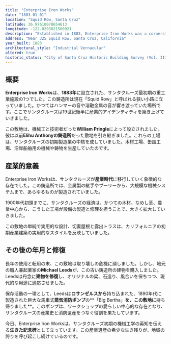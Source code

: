```yaml
---
title: "Enterprise Iron Works"
date: "1883-01-01"
location: "Squid Row, Santa Cruz"
latitude: 36.97610078654613
longitude: -122.0293021500921
description: "Established in 1883, Enterprise Iron Works was a cornerstone of Santa Cruz industry. The foundry produced essential metalwork for local mills, canneries, and maritime industries and later became a landmark restored by Michael Leeds."
address: "Near 325 Squid Row, Santa Cruz, California"
year_built: 1883
architectural_style: "Industrial Vernacular"
altered: true
historic_status: "City of Santa Cruz Historic Building Survey (Vol. III, APN 005-152-06)"
---
```


## 概要

**Enterprise Iron Works**は、**1883年**に設立された、サンタクルーズ最初期の重工業施設の1つでした。この鋳造所は現在「Squid Row」と呼ばれる狭い小路に立っていました。かつてはハンマーの音や溶融金属の音が響き渡っていた場所です。ここでサンタクルーズは19世紀後半に産業的アイデンティティを築き上げていきました。

この敷地は、機械工と技術者だった**William Pringle**によって設立されました。彼は以前**Elihu Anthonyの鋳造所**だった敷地を引き継ぎました。これらの工場は、サンタクルーズの初期製造業の中核を成していました。木材工場、缶詰工場、沿岸船舶用の機械や鋳物を生産していたのです。

## 産業的意義

Enterprise Iron Worksは、サンタクルーズが**産業時代**に移行していく象徴的な存在でした。この鋳造所では、金属製の継手やプーリーから、大規模な機械システムまで、あらゆるものが製造されていました。

1900年代初頭までに、サンタクルーズの経済は、かつての木材、なめし革、農業中心から、こうした工場が設備の製造と修理を担うことで、大きく拡大していきました。

この敷地の単純で実用的な設計、切妻屋根と露出トラスは、カリフォルニアの初期産業建築の実用的なスタイルを反映していました。

## その後の年月と修復

長年の使用と転用の末、この敷地は取り壊しの危機に瀕しました。しかし、地元の職人兼起業家の**Michael Leeds**が、この古い鋳造所の建物を購入しました。Leedsは丹念に**建物を修復**し、オリジナルの梁、石造り、風合いを保ちつつ、現代的な用途に適応させました。

保存活動の一環として、Leedsは**ロサンゼルスから**持ち込まれた、1890年代に製造された巨大な馬車式**蒸気消防ポンプ**の**「Big Bertha」**を、この敷地に**持ち帰りました**。このポンプは、ワークショップの愛らしい中心的な存在となり、サンタクルーズの産業史と消防遺産をつなぐ役割を果たしています。

今日、Enterprise Iron Worksは、サンタクルーズ初期の機械工学の英知を伝える**生きた記念碑**として立っています。この産業遺産の希少な生き残りが、地域の誇りを呼び起こし続けているのです。
